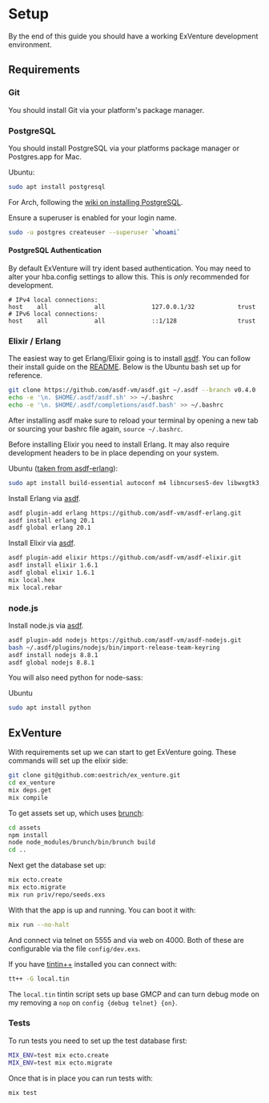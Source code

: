 # Setup

By the end of this guide you should have a working ExVenture development environment.

## Requirements

### Git

You should install Git via your platform's package manager.

### PostgreSQL

You should install PostgreSQL via your platforms package manager or Postgres.app for Mac.

Ubuntu:

```bash
sudo apt install postgresql
```

For Arch, following the [wiki on installing PostgreSQL][arch-wiki-pg].

Ensure a superuser is enabled for your login name.

```bash
sudo -u postgres createuser --superuser `whoami`
```

#### PostgreSQL Authentication

By default ExVenture will try ident based authentication. You may need to alter your hba.config settings to allow this. This is _only_ recommended for development.

```
# IPv4 local connections:
host    all             all             127.0.0.1/32            trust
# IPv6 local connections:
host    all             all             ::1/128                 trust
```

### Elixir / Erlang

The easiest way to get Erlang/Elixir going is to install [asdf][asdf]. You can follow their install guide on the [README][asdf-install]. Below is the Ubuntu bash set up for reference.

```bash
git clone https://github.com/asdf-vm/asdf.git ~/.asdf --branch v0.4.0
echo -e '\n. $HOME/.asdf/asdf.sh' >> ~/.bashrc
echo -e '\n. $HOME/.asdf/completions/asdf.bash' >> ~/.bashrc
```

After installing asdf make sure to reload your terminal by opening a new tab or sourcing your bashrc file again, `source ~/.bashrc`.

Before installing Elixir you need to install Erlang. It may also require development headers to be in place depending on your system.

Ubuntu ([taken from asdf-erlang][asdf-erlang]):

```bash
sudo apt install build-essential autoconf m4 libncurses5-dev libwxgtk3.0-dev libgl1-mesa-dev libglu1-mesa-dev libpng3 libssh-dev unixodbc-dev
```

Install Erlang via [asdf][asdf-erlang].

```bash
asdf plugin-add erlang https://github.com/asdf-vm/asdf-erlang.git
asdf install erlang 20.1
asdf global erlang 20.1
```

Install Elixir via [asdf][asdf-elixir].

```bash
asdf plugin-add elixir https://github.com/asdf-vm/asdf-elixir.git
asdf install elixir 1.6.1
asdf global elixir 1.6.1
mix local.hex
mix local.rebar
```

### node.js

Install node.js via [asdf][asdf-nodejs].

```bash
asdf plugin-add nodejs https://github.com/asdf-vm/asdf-nodejs.git
bash ~/.asdf/plugins/nodejs/bin/import-release-team-keyring
asdf install nodejs 8.8.1
asdf global nodejs 8.8.1
```

You will also need python for node-sass:

Ubuntu

```bash
sudo apt install python
```

## ExVenture

With requirements set up we can start to get ExVenture going. These commands will set up the elixir side:

```bash
git clone git@github.com:oestrich/ex_venture.git
cd ex_venture
mix deps.get
mix compile
```

To get assets set up, which uses [brunch][brunch]:

```bash
cd assets
npm install
node node_modules/brunch/bin/brunch build
cd ..
```

Next get the database set up:

```bash
mix ecto.create
mix ecto.migrate
mix run priv/repo/seeds.exs
```

With that the app is up and running. You can boot it with:

```bash
mix run --no-halt
```

And connect via telnet on 5555 and via web on 4000. Both of these are configurable via the file `config/dev.exs`.

If you have [tintin++][tt++] installed you can connect with:

```bash
tt++ -G local.tin
```

The `local.tin` tintin script sets up base GMCP and can turn debug mode on my removing a `nop` on `config {debug telnet} {on}`.

### Tests

To run tests you need to set up the test database first:

```bash
MIX_ENV=test mix ecto.create
MIX_ENV=test mix ecto.migrate
```

Once that is in place you can run tests with:

```bash
mix test
```

[pg.app]: https://postgresapp.com/
[arch-wiki-pg]: https://wiki.archlinux.org/index.php/PostgreSQL#Installing_PostgreSQL
[asdf]: https://github.com/asdf-vm/asdf
[asdf-install]: https://github.com/asdf-vm/asdf#setup
[asdf-erlang]: https://github.com/asdf-vm/asdf-erlang
[asdf-elixir]: https://github.com/asdf-vm/asdf-elixir
[asdf-nodejs]: https://github.com/asdf-vm/asdf-nodejs
[brunch]: https://github.com/brunch/brunch
[tt++]: http://tintin.sourceforge.net/
